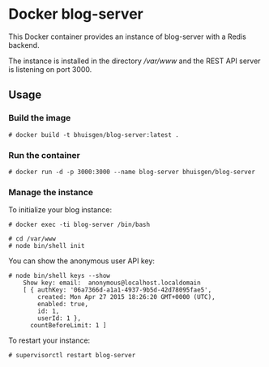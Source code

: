 # Docker blog-server

This Docker container provides an instance of blog-server with a Redis backend.

The instance is installed in the directory */var/www* and the REST API server is listening on port 3000.

## Usage

### Build the image

    # docker build -t bhuisgen/blog-server:latest .

### Run the container

    # docker run -d -p 3000:3000 --name blog-server bhuisgen/blog-server

### Manage the instance

To initialize your blog instance:

    # docker exec -ti blog-server /bin/bash

    # cd /var/www
    # node bin/shell init

You can show the anonymous user API key:

    # node bin/shell keys --show
        Show key: email:  anonymous@localhost.localdomain
        [ { authKey: '06a7366d-a1a1-4937-9b5d-42d78095fae5',
            created: Mon Apr 27 2015 18:26:20 GMT+0000 (UTC),
            enabled: true,
            id: 1,
            userId: 1 },
          countBeforeLimit: 1 ]

To restart your instance:

    # supervisorctl restart blog-server
